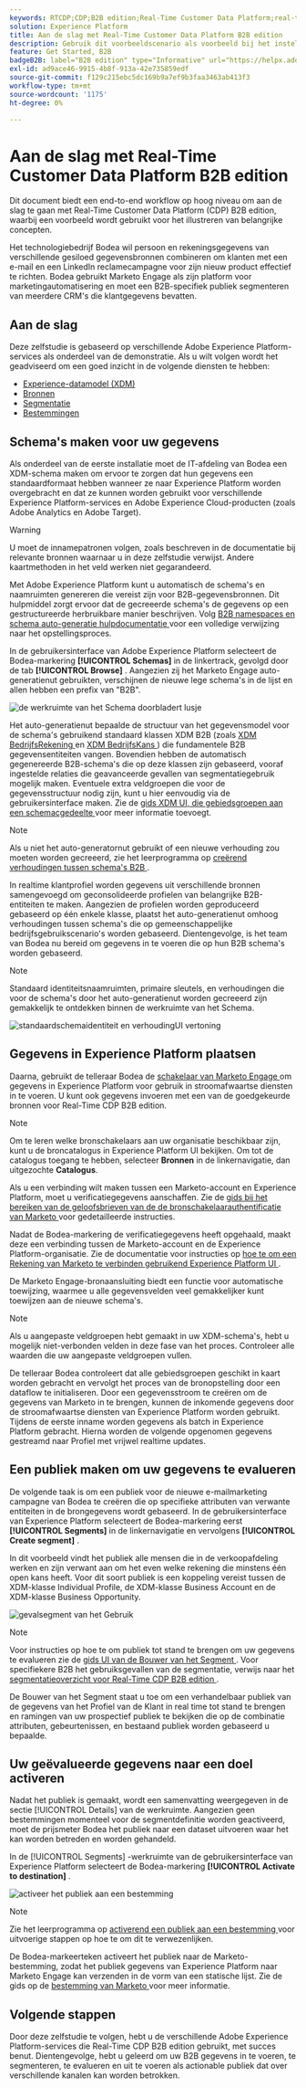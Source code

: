 ```yaml
---
keywords: RTCDP;CDP;B2B edition;Real-Time Customer Data Platform;real-time platform voor klantgegevens;real-time cdp;b2b;cdp
solution: Experience Platform
title: Aan de slag met Real-Time Customer Data Platform B2B edition
description: Gebruik dit voorbeeldscenario als voorbeeld bij het instellen van uw implementatie van Adobe Real-Time Customer Data Platform B2B edition.
feature: Get Started, B2B
badgeB2B: label="B2B edition" type="Informative" url="https://helpx.adobe.com/legal/product-descriptions/real-time-customer-data-platform-b2b-edition-prime-and-ultimate-packages.html newtab=true"
exl-id: ad9ace46-9915-4b8f-913a-42e735859edf
source-git-commit: f129c215ebc5dc169b9a7ef9b3faa3463ab413f3
workflow-type: tm+mt
source-wordcount: '1175'
ht-degree: 0%

---
```


# Aan de slag met Real-Time Customer Data Platform B2B edition

Dit document biedt een end-to-end workflow op hoog niveau om aan de slag te gaan met Real-Time Customer Data Platform (CDP) B2B edition, waarbij een voorbeeld wordt gebruikt voor het illustreren van belangrijke concepten.

Het technologiebedrijf Bodea wil persoon en rekeningsgegevens van verschillende gesiloed gegevensbronnen combineren om klanten met een e-mail en een LinkedIn reclamecampagne voor zijn nieuw product effectief te richten. Bodea gebruikt Marketo Engage als zijn platform voor marketingautomatisering en moet een B2B-specifiek publiek segmenteren van meerdere CRM&#39;s die klantgegevens bevatten.

## Aan de slag

Deze zelfstudie is gebaseerd op verschillende Adobe Experience Platform-services als onderdeel van de demonstratie. Als u wilt volgen wordt het geadviseerd om een goed inzicht in de volgende diensten te hebben:

- [Experience-datamodel (XDM)](../xdm/home.md)
- [Bronnen](../sources/home.md)
- [Segmentatie](../segmentation/home.md)
- [Bestemmingen](../destinations/home.md)

## Schema&#39;s maken voor uw gegevens

Als onderdeel van de eerste installatie moet de IT-afdeling van Bodea een XDM-schema maken om ervoor te zorgen dat hun gegevens een standaardformaat hebben wanneer ze naar Experience Platform worden overgebracht en dat ze kunnen worden gebruikt voor verschillende Experience Platform-services en Adobe Experience Cloud-producten (zoals Adobe Analytics en Adobe Target).

>[!WARNING]
>
>U moet de innamepatronen volgen, zoals beschreven in de documentatie bij relevante bronnen waarnaar u in deze zelfstudie verwijst. Andere kaartmethoden in het veld werken niet gegarandeerd.

Met Adobe Experience Platform kunt u automatisch de schema&#39;s en naamruimten genereren die vereist zijn voor B2B-gegevensbronnen. Dit hulpmiddel zorgt ervoor dat de gecreeerde schema&#39;s de gegevens op een gestructureerde herbruikbare manier beschrijven. Volg [ B2B namespaces en schema auto-generatie hulpdocumentatie ](../sources/connectors/adobe-applications/marketo/marketo-namespaces.md) voor een volledige verwijzing naar het opstellingsproces.

In de gebruikersinterface van Adobe Experience Platform selecteert de Bodea-markering **[!UICONTROL Schemas]** in de linkertrack, gevolgd door de tab **[!UICONTROL Browse]** . Aangezien zij het Marketo Engage auto-generatienut gebruikten, verschijnen de nieuwe lege schema&#39;s in de lijst en allen hebben een prefix van &quot;B2B&quot;.

![ de werkruimte van het Schema doorbladert lusje ](./assets/b2b-tutorial/empty-b2b-schemas.png)

Het auto-generatienut bepaalde de structuur van het gegevensmodel voor de schema&#39;s gebruikend standaard klassen XDM B2B (zoals [ XDM BedrijfsRekening ](../xdm/classes/b2b/business-account.md) en [ XDM BedrijfsKans ](../xdm/classes/b2b/business-opportunity.md)) die fundamentele B2B gegevensentiteiten vangen. Bovendien hebben de automatisch gegenereerde B2B-schema&#39;s die op deze klassen zijn gebaseerd, vooraf ingestelde relaties die geavanceerde gevallen van segmentatiegebruik mogelijk maken. Eventuele extra veldgroepen die voor de gegevensstructuur nodig zijn, kunt u hier eenvoudig via de gebruikersinterface maken. Zie de [ gids XDM UI, die gebiedsgroepen aan een schemacgedeelte ](../xdm/ui/resources/schemas.md#add-field-groups) voor meer informatie toevoegt.

>[!NOTE]
> 
>Als u niet het auto-generatornut gebruikt of een nieuwe verhouding zou moeten worden gecreeerd, zie het leerprogramma op [ creërend verhoudingen tussen schema&#39;s B2B ](../xdm/tutorials/relationship-b2b.md).

In realtime klantprofiel worden gegevens uit verschillende bronnen samengevoegd om geconsolideerde profielen van belangrijke B2B-entiteiten te maken. Aangezien de profielen worden geproduceerd gebaseerd op één enkele klasse, plaatst het auto-generatienut omhoog verhoudingen tussen schema&#39;s die op gemeenschappelijke bedrijfsgebruikscenario&#39;s worden gebaseerd. Dientengevolge, is het team van Bodea nu bereid om gegevens in te voeren die op hun B2B schema&#39;s worden gebaseerd.

>[!NOTE]
> 
>Standaard identiteitsnaamruimten, primaire sleutels, en verhoudingen die voor de schema&#39;s door het auto-generatienut worden gecreeerd zijn gemakkelijk te ontdekken binnen de werkruimte van het Schema.
>
>![ standaardschemaidentiteit en verhoudingUI vertoning ](./assets/b2b-tutorial/schema-identity-relationship.png)

## Gegevens in Experience Platform plaatsen

Daarna, gebruikt de telleraar Bodea de [ schakelaar van Marketo Engage ](../sources/connectors/adobe-applications/marketo/marketo.md) om gegevens in Experience Platform voor gebruik in stroomafwaartse diensten in te voeren. U kunt ook gegevens invoeren met een van de goedgekeurde bronnen voor Real-Time CDP B2B edition.

>[!NOTE]
> 
>Om te leren welke bronschakelaars aan uw organisatie beschikbaar zijn, kunt u de broncatalogus in Experience Platform UI bekijken. Om tot de catalogus toegang te hebben, selecteer **Bronnen** in de linkernavigatie, dan uitgezochte **Catalogus**.

Als u een verbinding wilt maken tussen een Marketo-account en Experience Platform, moet u verificatiegegevens aanschaffen. Zie de [ gids bij het bereiken van de geloofsbrieven van de de bronschakelaarauthentificatie van Marketo ](../sources/connectors/adobe-applications/marketo/marketo-auth.md) voor gedetailleerde instructies.

Nadat de Bodea-markering de verificatiegegevens heeft opgehaald, maakt deze een verbinding tussen de Marketo-account en de Experience Platform-organisatie. Zie de documentatie voor instructies op [ hoe te om een Rekening van Marketo te verbinden gebruikend Experience Platform UI ](../sources/tutorials/ui/create/adobe-applications/marketo.md).

De Marketo Engage-bronaansluiting biedt een functie voor automatische toewijzing, waarmee u alle gegevensvelden veel gemakkelijker kunt toewijzen aan de nieuwe schema&#39;s.

>[!NOTE]
> 
>Als u aangepaste veldgroepen hebt gemaakt in uw XDM-schema&#39;s, hebt u mogelijk niet-verbonden velden in deze fase van het proces. Controleer alle waarden die uw aangepaste veldgroepen vullen.

De telleraar Bodea controleert dat alle gebiedsgroepen geschikt in kaart worden gebracht en vervolgt het proces van de bronopstelling door een dataflow te initialiseren. Door een gegevensstroom te creëren om de gegevens van Marketo in te brengen, kunnen de inkomende gegevens door de stroomafwaartse diensten van Experience Platform worden gebruikt. Tijdens de eerste inname worden gegevens als batch in Experience Platform gebracht. Hierna worden de volgende opgenomen gegevens gestreamd naar Profiel met vrijwel realtime updates.

## Een publiek maken om uw gegevens te evalueren

De volgende taak is om een publiek voor de nieuwe e-mailmarketing campagne van Bodea te creëren die op specifieke attributen van verwante entiteiten in de brongegevens wordt gebaseerd. In de gebruikersinterface van Experience Platform selecteert de Bodea-markering eerst **[!UICONTROL Segments]** in de linkernavigatie en vervolgens **[!UICONTROL Create segment]** .

In dit voorbeeld vindt het publiek alle mensen die in de verkoopafdeling werken en zijn verwant aan om het even welke rekening die minstens één open kans heeft. Voor dit soort publiek is een koppeling vereist tussen de XDM-klasse Individual Profile, de XDM-klasse Business Account en de XDM-klasse Business Opportunity.

![ gevalsegment van het Gebruik ](./assets/b2b-tutorial/use-case-segment.png)

>[!NOTE]
> 
>Voor instructies op hoe te om publiek tot stand te brengen om uw gegevens te evalueren zie de [ gids UI van de Bouwer van het Segment ](../segmentation/ui/segment-builder.md). Voor specifiekere B2B het gebruiksgevallen van de segmentatie, verwijs naar het [ segmentatieoverzicht voor Real-Time CDP B2B edition ](./segmentation/b2b.md).

De Bouwer van het Segment staat u toe om een verhandelbaar publiek van de gegevens van het Profiel van de Klant in real time tot stand te brengen en ramingen van uw prospectief publiek te bekijken die op de combinatie attributen, gebeurtenissen, en bestaand publiek worden gebaseerd u bepaalde.

## Uw geëvalueerde gegevens naar een doel activeren

Nadat het publiek is gemaakt, wordt een samenvatting weergegeven in de sectie [!UICONTROL Details] van de werkruimte. Aangezien geen bestemmingen momenteel voor de segmentdefinitie worden geactiveerd, moet de prijsmeter Bodea het publiek naar een dataset uitvoeren waar het kan worden betreden en worden gehandeld.

In de [!UICONTROL Segments] -werkruimte van de gebruikersinterface van Experience Platform selecteert de Bodea-markering **[!UICONTROL Activate to destination]** .

![ activeer het publiek aan een bestemming ](./assets/b2b-tutorial/activate-to-destination.png)

>[!NOTE]
> 
>Zie het leerprogramma op [ activerend een publiek aan een bestemming ](https://experienceleague.adobe.com/docs/marketo/using/product-docs/core-marketo-concepts/smart-lists-and-static-lists/static-lists/push-an-adobe-experience-cloud-segment-to-a-marketo-static-list.html) voor uitvoerige stappen op hoe te om dit te verwezenlijken.

De Bodea-markeerteken activeert het publiek naar de Marketo-bestemming, zodat het publiek gegevens van Experience Platform naar Marketo Engage kan verzenden in de vorm van een statische lijst. Zie de gids op de [ bestemming van Marketo ](https://experienceleague.adobe.com/docs/experience-platform/destinations/catalog/adobe/marketo-engage.html) voor meer informatie.

## Volgende stappen

Door deze zelfstudie te volgen, hebt u de verschillende Adobe Experience Platform-services die Real-Time CDP B2B edition gebruikt, met succes benut. Dientengevolge, hebt u geleerd om uw B2B gegevens in te voeren, te segmenteren, te evalueren en uit te voeren als actionable publiek dat over verschillende kanalen kan worden betrokken.
